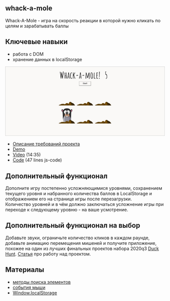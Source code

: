 ## whack-a-mole

Whack-A-Mole - игра на скорость реакции в которой нужно кликать по целям и зарабатывать баллы

## Ключевые навыки
- работа с DOM
- хранение данных в localStorage

![](images/js30-6.jpg)
- [Описание требований проекта]((js30.md))
- [Demo](https://js3030.github.io/)
- [Video](https://youtu.be/toNFfAaWghU) (14:35)
- [Code](https://github.com/wesbos/JavaScript30/tree/master/30%20-%20Whack%20A%20Mole) (47 lines js-code)

## Дополнительный функционал
Дополните игру постепенно усложняющимися уровнями, сохранением текущего уровня и набранного количества баллов в LocalStorage и отображением его на странице игры после перезагрузки.  
Количество уровней и в чём должно заключаться усложнение игры при переходе к следующему уровню - на ваше усмотрение.

## Дополнительный функционал на выбор
Добавьте звуки, ограничьте количество кликов в каждом раунде, добавьте анимацию перемещения мишеней и получите приложение, похожее на один из лучших финальных проектов набора 2020q3 [Duck Hunt](https://nimlu-bot-rsclone.netlify.app/). [Статья](https://andreykomov.medium.com/must-read-310726007e79) про работу над проектом.

## Материалы
- [методы поиска элементов](https://learn.javascript.ru/searching-elements-dom)
- [события мыши](https://learn.javascript.ru/mouse-events-basics) 
- [Window.localStorage](https://developer.mozilla.org/ru/docs/Web/API/Window/localStorage)